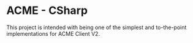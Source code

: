 # ACME - CSharp

This project is intended with being one of the simplest and to-the-point implementations for ACME Client V2.
